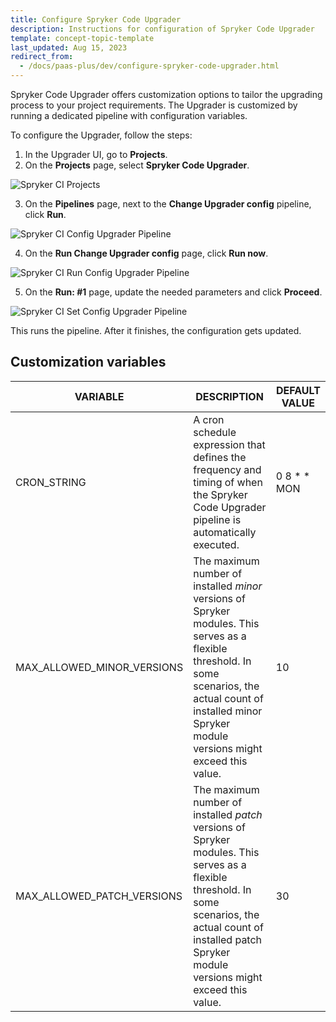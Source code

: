 ```yaml
---
title: Configure Spryker Code Upgrader
description: Instructions for configuration of Spryker Code Upgrader
template: concept-topic-template
last_updated: Aug 15, 2023
redirect_from:
  - /docs/paas-plus/dev/configure-spryker-code-upgrader.html
---
```


Spryker Code Upgrader offers customization options to tailor the upgrading process to your project requirements. The Upgrader is customized by running a dedicated pipeline with configuration variables.

To configure the Upgrader, follow the steps:

1. In the Upgrader UI, go to **Projects**.
2. On the **Projects** page, select **Spryker Code Upgrader**.

![Spryker CI Projects](https://spryker.s3.eu-central-1.amazonaws.com/docs/paas%2B/dev/onboard-to-spryker-code-upgrader/connect-spryker-code-upgrader-to-a-github-managed-project.md/spryker_ci_projects.png)

3. On the **Pipelines** page, next to the **Change Upgrader config** pipeline, click **Run**.

![Spryker CI Config Upgrader Pipeline](https://spryker.s3.eu-central-1.amazonaws.com/docs/paas%2B/dev/configure-spryker-code-upgrader.md/config-upgrader-variables.png)

4. On the **Run Change Upgrader config** page, click **Run now**.

![Spryker CI Run Config Upgrader Pipeline](https://spryker.s3.eu-central-1.amazonaws.com/docs/paas%2B/dev/configure-spryker-code-upgrader.md/set-upgrader-variables-run-now.png)

5. On the **Run: #1** page, update the needed parameters and click **Proceed**.

![Spryker CI Set Config Upgrader Pipeline](https://spryker.s3.eu-central-1.amazonaws.com/docs/paas%2B/dev/configure-spryker-code-upgrader.md/set-spryker-code-upgrader-variables.png)

This runs the pipeline. After it finishes, the configuration gets updated.

## Customization variables

| VARIABLE              | DESCRIPTION                                                                                                                                                                                                                                                                                          | DEFAULT VALUE |
|----------------------------|----------------------------------------------------------------------------------------------------------------------------------------------------------------------------------------------------------------------------------------------------------------------------------------------------------|-------------------|
| CRON_STRING                | A cron schedule expression that defines the frequency and timing of when the Spryker Code Upgrader pipeline is automatically executed.    | 0 8 * * MON       |
| MAX_ALLOWED_MINOR_VERSIONS | The maximum number of installed *minor* versions of Spryker modules. This serves as a flexible threshold. In some scenarios, the actual count of installed minor Spryker module versions might exceed this  value. | 10                |
| MAX_ALLOWED_PATCH_VERSIONS | The maximum number of installed *patch* versions of Spryker modules. This serves as a flexible threshold. In some scenarios, the actual count of installed patch Spryker module versions might exceed this  value. | 30                |
